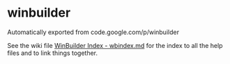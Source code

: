 # winbuilder
Automatically exported from code.google.com/p/winbuilder

See the wiki file [WinBuilder Index - wbindex.md](../wiki/wbindex.md) for the index to all the help files and to link things together.
